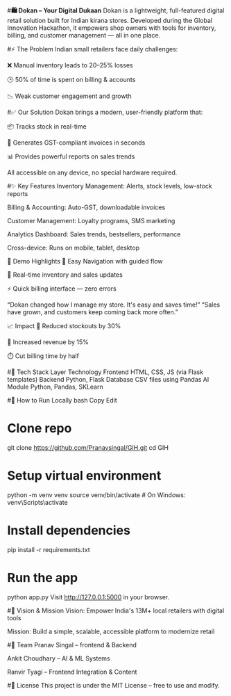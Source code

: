 #**🛍️ Dokan – Your Digital Dukaan**
Dokan is a lightweight, full-featured digital retail solution built for Indian kirana stores. Developed during the Global Innovation Hackathon, it empowers shop owners with tools for inventory, billing, and customer management — all in one place.

#⚡ The Problem
Indian small retailers face daily challenges:

❌ Manual inventory leads to 20–25% losses

🕒 50% of time is spent on billing & accounts

📉 Weak customer engagement and growth

#✅ Our Solution
Dokan brings a modern, user-friendly platform that:

📦 Tracks stock in real-time

🧾 Generates GST-compliant invoices in seconds

📊 Provides powerful reports on sales trends

All accessible on any device, no special hardware required.

#✨ Key Features
Inventory Management: Alerts, stock levels, low-stock reports

Billing & Accounting: Auto-GST, downloadable invoices

Customer Management: Loyalty programs, SMS marketing

Analytics Dashboard: Sales trends, bestsellers, performance

Cross-device: Runs on mobile, tablet, desktop

📸 Demo Highlights
🧭 Easy Navigation with guided flow

🔄 Real-time inventory and sales updates

⚡ Quick billing interface — zero errors

“Dokan changed how I manage my store. It's easy and saves time!”
“Sales have grown, and customers keep coming back more often.”

📈 Impact
🔻 Reduced stockouts by 30%

🔼 Increased revenue by 15%

⏱️ Cut billing time by half

#🚀 Tech Stack
Layer	Technology
Frontend	HTML, CSS, JS (via Flask templates)
Backend	Python, Flask
Database	CSV files using Pandas
AI Module	Python, Pandas, SKLearn

#🧪 How to Run Locally
bash
Copy
Edit
# Clone repo
git clone https://github.com/Pranavsingal/GIH.git
cd GIH

# Setup virtual environment
python -m venv venv
source venv/bin/activate  # On Windows: venv\Scripts\activate

# Install dependencies
pip install -r requirements.txt

# Run the app
python app.py
Visit http://127.0.0.1:5000 in your browser.

#🎯 Vision & Mission
Vision: Empower India's 13M+ local retailers with digital tools

Mission: Build a simple, scalable, accessible platform to modernize retail

#👥 Team
Pranav Singal – frontend & Backend

Ankit Choudhary – AI & ML Systems

Ranvir Tyagi – Frontend Integration & Content

#📜 License
This project is under the MIT License – free to use and modify.
